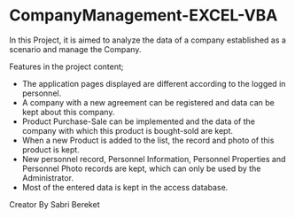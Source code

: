 # CompanyManagement-EXCEL-VBA
In this Project, it is aimed to analyze the data of a company established as a scenario and manage the Company.

Features in the project content;
- The application pages displayed are different according to the logged in personnel.
- A company with a new agreement can be registered and data can be kept about this company.
- Product Purchase-Sale can be implemented and the data of the company with which this product is bought-sold are kept.
- When a new Product is added to the list, the record and photo of this product is kept.
- New personnel record, Personnel Information, Personnel Properties and Personnel Photo records are kept, which can only be used by the Administrator.
- Most of the entered data is kept in the access database.

Creator By Sabri Bereket
